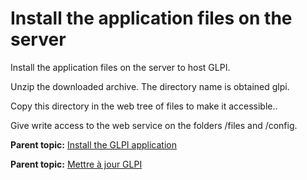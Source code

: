 Install the application files on the server
===========================================

Install the application files on the server to host GLPI.

Unzip the downloaded archive. The directory name is obtained glpi.

Copy this directory in the web tree of files to make it accessible..

Give write access to the web service on the folders /files and /config.

**Parent topic:** [Install the GLPI
application](../glpi/install.html "Installation of GLPI")

**Parent topic:** [Mettre à jour
GLPI](../glpi/admin_upgrade.html "Il est nécessaire de mettre à jour régulièrement GLPI pour bénéficier des correctifs de sécurité et des nouvelles fonctionnalités.")
